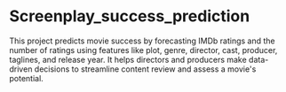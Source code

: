 # Screenplay_success_prediction
This project predicts movie success by forecasting IMDb ratings and the number of ratings using features like plot, genre, director, cast, producer, taglines, and release year. It helps directors and producers make data-driven decisions to streamline content review and assess a movie's potential.
